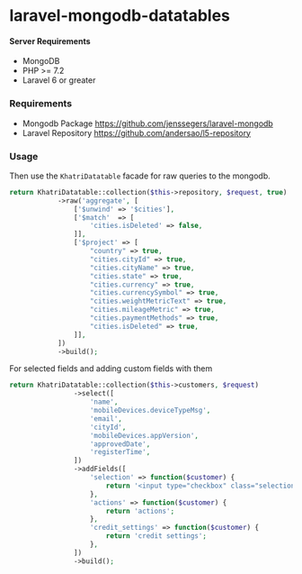 # laravel-mongodb-datatables

#### Server Requirements
+ MongoDB
+ PHP >= 7.2
+ Laravel 6 or greater

### Requirements
+ Mongodb Package
https://github.com/jenssegers/laravel-mongodb
+ Laravel Repository 
https://github.com/andersao/l5-repository
### Usage

Then use the `KhatriDatatable` facade for raw queries to the mongodb.

```php
return KhatriDatatable::collection($this->repository, $request, true)
            ->raw('aggregate', [
                ['$unwind' => '$cities'],
                ['$match'  => [
                    'cities.isDeleted' => false,
                ]],
                ['$project' => [
                    "country" => true,
                    "cities.cityId" => true,
                    "cities.cityName" => true,
                    "cities.state" => true,
                    "cities.currency" => true,
                    "cities.currencySymbol" => true,
                    "cities.weightMetricText" => true,
                    "cities.mileageMetric" => true,
                    "cities.paymentMethods" => true,
                    "cities.isDeleted" => true,
                ]],
            ])
            ->build();
```

For selected fields and adding custom fields with them

```php
return KhatriDatatable::collection($this->customers, $request)
                ->select([
                    'name',
                    'mobileDevices.deviceTypeMsg',
                    'email',
                    'cityId',
                    'mobileDevices.appVersion',
                    'approvedDate',
                    'registerTime',
                ])
                ->addFields([
                    'selection' => function($customer) {
                        return '<input type="checkbox" class="selection" value="'. $customer->_id .'" />';
                    },
                    'actions' => function($customer) {
                        return 'actions';
                    },
                    'credit_settings' => function($customer) {
                        return 'credit settings';
                    },
                ])
                ->build();
```
